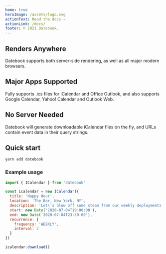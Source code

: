 ```yaml
---
home: true
heroImage: /assets/logo.svg
actionText: Read the docs →
actionLink: /docs/
footer: © 2021 Datebook.
---
```


<div class="features">
  <div class="feature">
    <h2>Renders Anywhere</h2>
    <p>Datebook supports both server-side rendering, as well as all major modern browsers.</p>
  </div>
  <div class="feature">
    <h2>Major Apps Supported</h2>
    <p>Fully supports .ics files for iCalendar and Office Outlook, and also supports Google Calendar, Yahoo! Calendar and Outlook Web.</p>
  </div>
  <div class="feature">
    <h2>No Server Needed</h2>
    <p>Datebook will generate downloadable iCalendar files on the fly, and URLs contain event data in their query strings.</p>
  </div>
</div>

## Quick start

```sh
yarn add datebook
```

### Example usage

```js
import { ICalendar } from 'datebook'

const icalendar = new ICalendar({
  title: 'Happy Hour',
  location: 'The Bar, New York, NY',
  description: 'Let\'s blow off some steam from our weekly deployments to enjoy a tall cold one!',
  start: new Date('2020-07-04T19:00:00'),
  end: new Date('2020-07-04T23:30:00'),
  recurrence: {
    frequency: 'WEEKLY',
    interval: 2
  }
})

icalendar.download()
```
